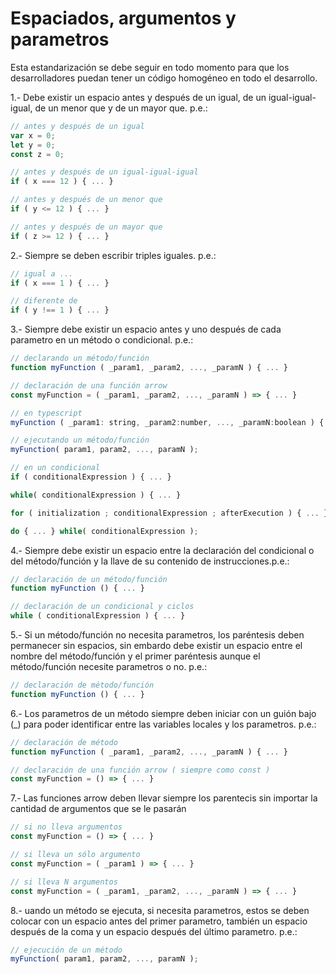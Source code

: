 # Espaciados, argumentos y parametros

Esta estandarización se debe seguir en todo momento para que los desarrolladores puedan tener un código homogéneo en todo el desarrollo.

1.- Debe existir un espacio antes y después de un igual, de un igual-igual-igual, de un menor que y de un mayor que. p.e.:

```javascript
// antes y después de un igual
var x = 0;
let y = 0;
const z = 0;

// antes y después de un igual-igual-igual
if ( x === 12 ) { ... }

// antes y después de un menor que
if ( y <= 12 ) { ... }

// antes y después de un mayor que
if ( z >= 12 ) { ... }
```

2.- Siempre se deben escribir triples iguales. p.e.:

```javascript
// igual a ...
if ( x === 1 ) { ... }

// diferente de
if ( y !== 1 ) { ... }
```
3.- Siempre debe existir un espacio antes y uno después de cada parametro en un método o condicional. p.e.:

```javascript
// declarando un método/función
function myFunction ( _param1, _param2, ..., _paramN ) { ... }

// declaración de una función arrow
const myFunction = ( _param1, _param2, ..., _paramN ) => { ... }

// en typescript
myFunction ( _param1: string, _param2:number, ..., _paramN:boolean ) { ... }

// ejecutando un método/función
myFunction( param1, param2, ..., paramN );

// en un condicional
if ( conditionalExpression ) { ... }

while( conditionalExpression ) { ... }

for ( initialization ; conditionalExpression ; afterExecution ) { ... }

do { ... } while( conditionalExpression );
```

4.- Siempre debe existir un espacio entre la declaración del condicional o del método/función y la llave de su contenido de instrucciones.p.e.:
```javascript
// declaración de un método/función
function myFunction () { ... }

// declaración de un condicional y ciclos
while ( conditionalExpression ) { ... }
```

5.- Si un método/función no necesita parametros, los paréntesis deben permanecer sin espacios, sin embardo debe existir un espacio entre el nombre del método/función y el primer paréntesis aunque el método/función necesite parametros o no. p.e.:

```javascript
// declaración de método/función
function myFunction () { ... }
```

6.- Los parametros de un método siempre deben iniciar con un guión bajo (_) para poder identificar entre las variables locales y los parametros. p.e.:

```javascript
// declaración de método
function myFunction ( _param1, _param2, ..., _paramN ) { ... }

// declaración de una función arrow ( siempre como const )
const myFunction = () => { ... }
```

7.- Las funciones arrow deben llevar siempre los parentecis sin importar la cantidad de argumentos que se le pasarán

```javascript
// si no lleva argumentos
const myFunction = () => { ... }

// si lleva un sólo argumento
const myFunction = ( _param1 ) => { ... }

// si lleva N argumentos
const myFunction = ( _param1, _param2, ..., _paramN ) => { ... }
```

8.- uando un método se ejecuta, si necesita parametros, estos se deben colocar con un espacio antes del primer parametro, también un espacio después de la coma y un espacio después del último parametro. p.e.:

```javascript
// ejecución de un método
myFunction( param1, param2, ..., paramN );
```
